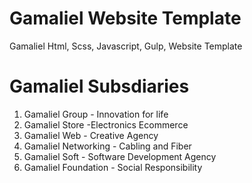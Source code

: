 # Gamaliel Website Template
Gamaliel Html, Scss, Javascript, Gulp, Website Template

# Gamaliel Subsdiaries
1. Gamaliel Group - Innovation for life
2. Gamaliel Store -Electronics Ecommerce
3. Gamaliel Web - Creative Agency
4. Gamaliel Networking - Cabling and Fiber
5. Gamaliel Soft - Software Development Agency
6. Gamaliel Foundation - Social Responsibility

